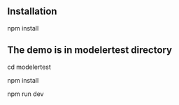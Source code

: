 ## Installation

npm install

## The demo is in modelertest directory
cd modelertest

npm install

npm run dev